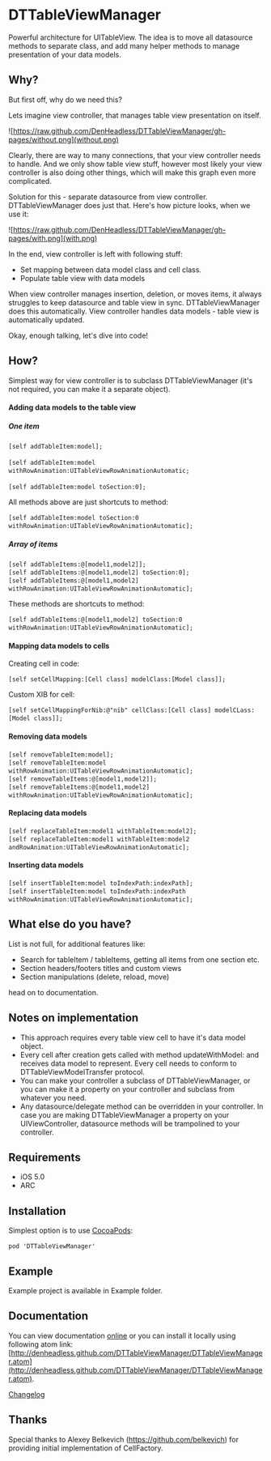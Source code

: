 DTTableViewManager
================

Powerful architecture for UITableView. The idea is to move all datasource methods to separate class, and add many helper methods to manage presentation of your data models.


## Why?

But first off, why do we need this? 

Lets imagine view controller, that manages table view presentation on itself. 

![https://raw.github.com/DenHeadless/DTTableViewManager/gh-pages/without.png](without.png)

Clearly, there are way to many connections, that your view controller needs to handle. And we only show table view stuff, however most likely your view controller is also doing other things, which will make this graph even more complicated. 

Solution for this - separate datasource from view controller. DTTableViewManager does just that. Here's how picture looks, when we use it:

![https://raw.github.com/DenHeadless/DTTableViewManager/gh-pages/with.png](with.png)

In the end, view controller is left with following stuff:

* Set mapping between data model class and cell class.
* Populate table view with data models

When view controller manages insertion, deletion, or moves items, it always struggles to keep datasource and table view in sync. DTTableViewManager does this automatically. View controller handles data models - table view is automatically updated.

Okay, enough talking, let's dive into code!  

## How?

Simplest way for view controller is to subclass DTTableViewManager (it's not required, you can make it a separate object).

#### Adding data models to the table view

##### One item
	
	[self addTableItem:model];
	
	[self addTableItem:model withRowAnimation:UITableViewRowAnimationAutomatic;
	
	[self addTableItem:model toSection:0];
	
All methods above are just shortcuts to method:

	[self addTableItem:model toSection:0 withRowAnimation:UITableViewRowAnimationAutomatic];

##### Array of items

	[self addTableItems:@[model1,model2]];
	[self addTableItems:@[model1,model2] toSection:0];
	[self addTableItems:@[model1,model2] withRowAnimation:UITableViewRowAnimationAutomatic];
	
These methods are shortcuts to method:
	
	[self addTableItems:@[model1,model2] toSection:0 withRowAnimation:UITableViewRowAnimationAutomatic];
	
#### Mapping data models to cells
	
Creating cell in code:

	[self setCellMapping:[Cell class] modelClass:[Model class]];
	
Custom XIB for cell:	
	
	[self setCellMappingForNib:@"nib" cellClass:[Cell class] modelCLass:[Model class]];
	
#### Removing data models

	[self removeTableItem:model];
	[self removeTableItem:model withRowAnimation:UITableViewRowAnimationAutomatic];
	[self removeTableItems:@[model1,model2]];
	[self removeTableItems:@[model1,model2] withRowAnimation:UITableViewRowAnimationAutomatic];
	
#### Replacing data models

	[self replaceTableItem:model1 withTableItem:model2];
	[self replaceTableItem:model1 withTableItem:model2 andRowAnimation:UITableViewRowAnimationAutomatic];
	
#### Inserting data models

	[self insertTableItem:model toIndexPath:indexPath];
	[self insertTableItem:model toIndexPath:indexPath withRowAnimation:UITableViewRowAnimationAutomatic];
	
	
## What else do you have?

List is not full, for additional features like:

* Search for tableItem / tableItems, getting all items from one section etc.
* Section headers/footers titles and custom views
* Section manipulations (delete, reload, move)

head on to documentation.
	
## Notes on implementation

* This approach requires every table view cell to have it's data model object. 
* Every cell after creation gets called with method updateWithModel: and receives data model to represent. Every cell needs to conform to DTTableViewModelTransfer protocol.
* You can make your controller a subclass of DTTableViewManager, or you can make it a property on your controller and subclass from whatever you need. 
* Any datasource/delegate method can be overridden in your controller. In case you are making DTTableViewManager a property on your UIViewController, datasource methods will be trampolined to your controller. 

## Requirements

* iOS 5.0
* ARC
        
## Installation

Simplest option is to use [CocoaPods](http://www.cocoapods.org):

	pod 'DTTableViewManager'
	
## Example 

Example project is available in Example folder. 

## Documentation

You can view documentation [online](http://denheadless.github.com/DTTableViewManager/) or you can install it locally using following atom link: [http://denheadless.github.com/DTTableViewManager/DTTableViewManager.atom](http://denheadless.github.com/DTTableViewManager/DTTableViewManager.atom).

[Changelog](https://github.com/DenHeadless/DTTableViewManager/wiki/Changelog)
		
## Thanks

Special thanks to Alexey Belkevich (https://github.com/belkevich) for providing initial implementation of CellFactory.
